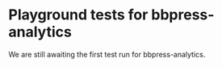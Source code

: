 # Playground tests for bbpress-analytics
We are still awaiting the first test run for bbpress-analytics.
